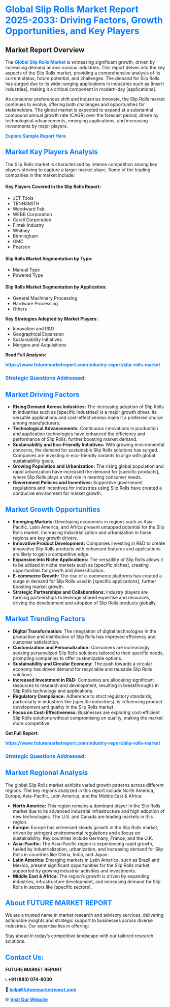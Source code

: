 <h1 style="color: #007BFF;">Global Slip Rolls Market Report 2025-2033: Driving Factors, Growth Opportunities, and Key Players</h1>

<section id="overview">
<h2>Market Report Overview</h2>
<p>The <a href="https://www.futuremarketreport.com/industry-report/slip-rolls-market" style="color: #007BFF; text-decoration: none;"><strong>Global Slip Rolls Market</strong></a> is witnessing significant growth, driven by increasing demand across various industries. This report delves into the key aspects of the Slip Rolls market, providing a comprehensive analysis of its current status, future potential, and challenges. The demand for Slip Rolls has surged due to its wide-ranging applications in industries such as [insert industries], making it a critical component in modern-day [applications].</p>
<p>As consumer preferences shift and industries innovate, the Slip Rolls market continues to evolve, offering both challenges and opportunities for stakeholders. The global market is expected to expand at a substantial compound annual growth rate (CAGR) over the forecast period, driven by technological advancements, emerging applications, and increasing investments by major players.</p>
</section>

<section id="overview">
<p><a href="https://www.futuremarketreport.com/request-sample/reportId=42702" style="color: #007BFF; text-decoration: none;"><strong>Explore Sample Report Here</strong></a></p>
</section>

<section id="key-players">
<h2 style="color: #007BFF;">Market Key Players Analysis</h2>
<p>The Slip Rolls market is characterized by intense competition among key players striving to capture a larger market share. Some of the leading companies in the market include:</p>
<h4>Key Players Covered in the Slip Rolls Report:</h4>
<ul><li>JET Tools</li><li>TENNSMITH</li><li>Woodward Fab</li><li>WEBB Corporation</li><li>Carell Corporation</li><li>Fintek Industry</li><li>Whitney</li><li>Birmingham</li><li>GMC</li><li>Pearson</li></ul>
<h4>Slip Rolls Market Segmentation by Type:</h4>
<ul><li>Manual Type</li><li>Powered Type</li></ul>

<h4>Slip Rolls Market Segmentation by Application:</h4>
<ul><li>General Machinery Processing</li><li>Hardware Processing</li><li>Others</li></ul>
<p><strong>Key Strategies Adopted by Market Players:</strong></p>
<ul>
<li>Innovation and R&D</li>
<li>Geographical Expansion</li>
<li>Sustainability Initiatives</li>
<li>Mergers and Acquisitions</li>
</ul>
</section>

<section>
<p><strong>Read Full Analysis: </strong></p><a href="https://www.futuremarketreport.com/industry-report/slip-rolls-market" style="color: #007BFF; text-decoration: none;"><strong>https://www.futuremarketreport.com/industry-report/slip-rolls-market</strong></a>
<h3 style="color: #007BFF;">Strategic Questions Addressed:</h3>
</section>

<section id="driving-factors">
<h2 style="color: #007BFF;">Market Driving Factors</h2>
<ul>
<li><strong>Rising Demand Across Industries:</strong> The increasing adoption of Slip Rolls in industries such as [specific industries] is a major growth driver. Its versatile applications and cost-effectiveness make it a preferred choice among manufacturers.</li>
<li><strong>Technological Advancements:</strong> Continuous innovations in production and application technologies have enhanced the efficiency and performance of Slip Rolls, further boosting market demand.</li>
<li><strong>Sustainability and Eco-Friendly Initiatives:</strong> With growing environmental concerns, the demand for sustainable Slip Rolls solutions has surged. Companies are investing in eco-friendly variants to align with global sustainability goals.</li>
<li><strong>Growing Population and Urbanization:</strong> The rising global population and rapid urbanization have increased the demand for [specific products], where Slip Rolls plays a vital role in meeting consumer needs.</li>
<li><strong>Government Policies and Incentives:</strong> Supportive government regulations and incentives for industries using Slip Rolls have created a conducive environment for market growth.</li>
</ul>
</section>

<section id="growth-opportunities">
<h2 style="color: #007BFF;">Market Growth Opportunities</h2>
<ul>
<li><strong>Emerging Markets:</strong> Developing economies in regions such as Asia-Pacific, Latin America, and Africa present untapped potential for the Slip Rolls market. Increasing industrialization and urbanization in these regions are key growth drivers.</li>
<li><strong>Innovative Product Development:</strong> Companies investing in R&D to create innovative Slip Rolls products with enhanced features and applications are likely to gain a competitive edge.</li>
<li><strong>Expansion into Niche Applications:</strong> The versatility of Slip Rolls allows it to be utilized in niche markets such as [specific niches], creating opportunities for growth and diversification.</li>
<li><strong>E-commerce Growth:</strong> The rise of e-commerce platforms has created a surge in demand for Slip Rolls used in [specific applications], further boosting market growth.</li>
<li><strong>Strategic Partnerships and Collaborations:</strong> Industry players are forming partnerships to leverage shared expertise and resources, driving the development and adoption of Slip Rolls products globally.</li>
</ul>
</section>

<section id="trending-factors">
<h2 style="color: #007BFF;">Market Trending Factors</h2>
<ul>
<li><strong>Digital Transformation:</strong> The integration of digital technologies in the production and distribution of Slip Rolls has improved efficiency and customer satisfaction.</li>
<li><strong>Customization and Personalization:</strong> Consumers are increasingly seeking personalized Slip Rolls solutions tailored to their specific needs, prompting companies to offer customizable options.</li>
<li><strong>Sustainability and Circular Economy:</strong> The push towards a circular economy has driven demand for recyclable and reusable Slip Rolls solutions.</li>
<li><strong>Increased Investment in R&D:</strong> Companies are allocating significant resources to research and development, resulting in breakthroughs in Slip Rolls technology and applications.</li>
<li><strong>Regulatory Compliance:</strong> Adherence to strict regulatory standards, particularly in industries like [specific industries], is influencing product development and quality in the Slip Rolls market.</li>
<li><strong>Focus on Cost-Effectiveness:</strong> Businesses are exploring cost-efficient Slip Rolls solutions without compromising on quality, making the market more competitive.</li>
</ul>
</section>

<section>
<p><strong>Get Full Report: </strong></p><a href="https://www.futuremarketreport.com/industry-report/slip-rolls-market" style="color: #007BFF; text-decoration: none;"><strong>https://www.futuremarketreport.com/industry-report/slip-rolls-market</strong></a>
<h3 style="color: #007BFF;">Strategic Questions Addressed:</h3>
</section>


<section id="regional-analysis">
<h2 style="color: #007BFF;">Market Regional Analysis</h2>
<p>The global Slip Rolls market exhibits varied growth patterns across different regions. The key regions analyzed in this report include North America, Europe, Asia-Pacific, Latin America, and the Middle East & Africa:</p>
<ul>
<li><strong>North America:</strong> This region remains a dominant player in the Slip Rolls market due to its advanced industrial infrastructure and high adoption of new technologies. The U.S. and Canada are leading markets in this region.</li>
<li><strong>Europe:</strong> Europe has witnessed steady growth in the Slip Rolls market, driven by stringent environmental regulations and a focus on sustainability. Key countries include Germany, France, and the U.K.</li>
<li><strong>Asia-Pacific:</strong> The Asia-Pacific region is experiencing rapid growth, fueled by industrialization, urbanization, and increasing demand for Slip Rolls in countries like China, India, and Japan.</li>
<li><strong>Latin America:</strong> Emerging markets in Latin America, such as Brazil and Mexico, present significant opportunities for the Slip Rolls market, supported by growing industrial activities and investments.</li>
<li><strong>Middle East & Africa:</strong> The region’s growth is driven by expanding industries, infrastructure development, and increasing demand for Slip Rolls in sectors like [specific sectors].</li>
</ul>
</section>

<footer>
<h2 style="color: #007BFF;">About FUTURE MARKET REPORT</h2>
<p>We are a trusted name in market research and advisory services, delivering actionable insights and strategic support to businesses across diverse industries. Our expertise lies in offering:</p>

<p>Stay ahead in today’s competitive landscape with our tailored research solutions.</p>

<h2 style="color: #007BFF;">Contact Us:</h2>
<p><strong>FUTURE MARKET REPORT</strong></p>
<p>📞 <strong>+91 (883) 074-8030</strong></p>
<p>📧 <strong><a href="mailto:help@futuremarketreport.com" style="color: #007BFF;">help@futuremarketreport.com</a></strong></p>
<p>🌐 <strong><a href="https://www.futuremarketreport.com/" style="color: #007BFF;">Visit Our Website</a></strong></p>
</footer>